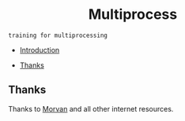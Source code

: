 <h1 align=center>Multiprocess</h1>

```
training for multiprocessing
```
* [Introduction](#overview)

* [Thanks](#tkx)



<h2 id="tkx"> Thanks </h2>

Thanks to [Morvan][1] and all other internet resources.

[1]:https://morvanzhou.github.io/ "Morvan"